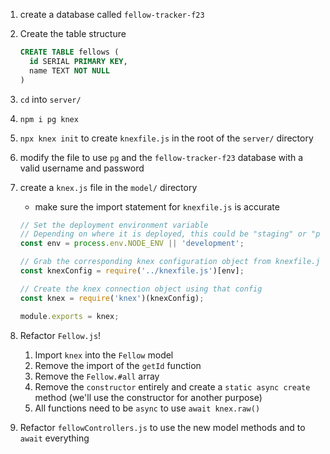 1. create a database called `fellow-tracker-f23`
2. Create the table structure

    ```sql
    CREATE TABLE fellows (
      id SERIAL PRIMARY KEY,
      name TEXT NOT NULL
    )
    ```

3. `cd` into `server/`
4. `npm i pg knex`
5. `npx knex init` to create `knexfile.js` in the root of the `server/` directory
6. modify the file to use `pg` and the `fellow-tracker-f23` database with a valid username and password
7. create a `knex.js` file in the `model/` directory
   - make sure the import statement for `knexfile.js` is accurate

    ```js
    // Set the deployment environment variable
    // Depending on where it is deployed, this could be "staging" or "production"
    const env = process.env.NODE_ENV || 'development';

    // Grab the corresponding knex configuration object from knexfile.js
    const knexConfig = require('../knexfile.js')[env];

    // Create the knex connection object using that config
    const knex = require('knex')(knexConfig);

    module.exports = knex;
    ```

8.  Refactor `Fellow.js`!
    1. Import `knex` into the `Fellow` model
    2.  Remove the import of the `getId` function
    3.  Remove the `Fellow.#all` array
    4.  Remove the `constructor` entirely and create a `static async create` method (we'll use the constructor for another purpose)
    5.  All functions need to be `async` to use `await knex.raw()`
9.  Refactor `fellowControllers.js` to use the new model methods and to `await` everything